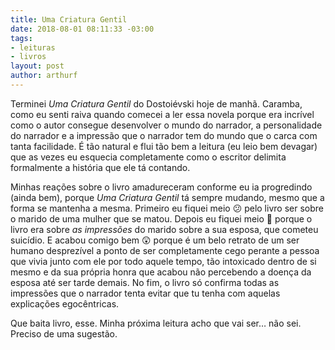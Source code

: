 ```yaml
---
title: Uma Criatura Gentil
date: 2018-08-01 08:11:33 -03:00
tags:
- leituras
- livros
layout: post
author: arthurf
---
```


Terminei _Uma Criatura Gentil_ do Dostoiévski hoje de manhã. Caramba, como eu senti raiva quando comecei a ler essa novela porque era incrível como o autor consegue desenvolver o mundo do narrador, a personalidade do narrador e a impressão que o narrador tem do mundo que o carca com tanta facilidade. É tão natural e flui tão bem a leitura (eu leio bem devagar) que as vezes eu esquecia completamente como o escritor delimita formalmente a história que ele tá contando.

Minhas reações sobre o livro amadureceram conforme eu ia progredindo (ainda bem), porque _Uma Criatura Gentil_ tá sempre mudando, mesmo que a forma se mantenha a mesma. Primeiro eu fiquei meio 😕 pelo livro ser sobre o marido de uma mulher que se matou. Depois eu fiquei meio 🤔 porque o livro era sobre _as impressões_ do marido sobre a sua esposa, que cometeu suicídio. E acabou comigo bem 😲 porque é um belo retrato de um ser humano desprezível a ponto de ser completamente cego perante a pessoa que vivia junto com ele por todo aquele tempo, tão intoxicado dentro de si mesmo e da sua própria honra que acabou não percebendo a doença da esposa até ser tarde demais. No fim, o livro só confirma todas as impressões que o narrador tenta evitar que tu tenha com aquelas explicações egocêntricas.

Que baita livro, esse. Minha próxima leitura acho que vai ser… não sei. Preciso de uma sugestão.
